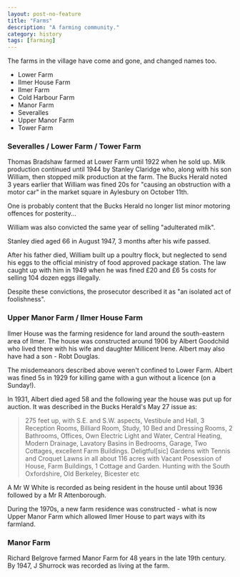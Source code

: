 ```yaml
---
layout: post-no-feature
title: "Farms"
description: "A farming community."
category: history
tags: [farming]
---
```


The farms in the village have come and gone, and changed names too.

* Lower Farm
* Ilmer House Farm
* Ilmer Farm
* Cold Harbour Farm
* Manor Farm
* Severalles
* Upper Manor Farm
* Tower Farm

### Severalles / Lower Farm / Tower Farm

Thomas Bradshaw farmed at Lower Farm until 1922 when he sold up. Milk production continued until 1944 by Stanley Claridge who, along with his son William, then stopped milk production at the farm. The Bucks Herald noted 3 years earlier that William was fined 20s for "causing an obstruction with a motor car" in the market square in Aylesbury on October 11th.

One is probably content that the Bucks Herald no longer list minor motoring offences for posterity...

William was also convicted the same year of selling "adulterated milk".

Stanley died aged 66 in August 1947, 3 months after his wife passed.

After his father died, William built up a poultry flock, but neglected to send his eggs to the official ministry of food approved package station. The law caught up with him in 1949 when he was fined £20 and £6 5s costs for selling 104 dozen eggs illegally.

Despite these convictions, the prosecutor described it as "an isolated act of foolishness".


### Upper Manor Farm / Ilmer House Farm

Ilmer House was the farming residence for land around the south-eastern area of Ilmer. The house was constructed around 1906 by Albert Goodchild who lived there with his wife and daughter Millicent Irene. Albert may also have had a son - Robt Douglas.

The misdemeanors described above weren't confined to Lower Farm. Albert was fined 5s in 1929 for killing game with a gun without a licence (on a Sunday!).

In 1931, Albert died aged 58 and the following year the house was put up for auction. It was described in the Bucks Herald's May 27 issue as:

> 275 feet up, with S.E. and S.W. aspects, Vestibule and Hall, 3 Reception Rooms, Billiard Room, Study, 10 Bed and Dressing Rooms, 2 Bathrooms, Offices, Own Electric Light and Water, Central Heating, Modern Drainage, Lavatory Basins in Bedrooms, Garage, Two Cottages, excellent Farm Buildings. Deligtful[sic] Gardens with Tennis and Croquet Lawns in all about 116 acres with Vacant Posession of House, Farm Buildings, 1 Cottage and Garden. Hunting with the South Oxfordshire, Old Berkeley, Bicester etc

A Mr W White is recorded as being resident in the house until about 1936 followed by a Mr R Attenborough.

During the 1970s, a new farm residence was constructed - what is now Upper Manor Farm which allowed Ilmer House to part ways with its farmland.

### Manor Farm

Richard Belgrove farmed Manor Farm for 48 years in the late 19th century. By 1947, J Shurrock was recorded as living at the farm.
